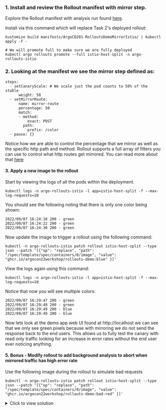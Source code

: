 ### 1. Install and review the Rollout manifest with mirror step.

Explore the Rollout manifest with analysis run found [here](../../manifests/ArgoCD201-RolloutsDemoMirrorIstio).

Install via this command which will replace Task 2's deployed rollout:
```
kustomize build manifests/ArgoCD201-RolloutsDemoMirrorIstio/ | kubectl apply -f -

# We will promote full to make sure we are fully deployed
kubectl argo rollouts promote --full istio-host-split -n argo-rollouts-istio
```

### 2. Looking at the manifest we see the mirror step defined as:
```
steps:
  - setCanaryScale: # We scale just the pod counts to 50% of the stable
      weight: 50
  - setMirrorRoute:
      name: mirror-route
      percentage: 50
      match:
      - method:
          exact: POST
        path:
          prefix: /color
  - pause: {}
```

Notice how we are able to control the percentage that we mirror as well as the specific http path and method.
Rollout supports a full array of filters you can use to control what http routes get mirrored. You can read more
about that [here](https://argoproj.github.io/argo-rollouts/features/traffic-management/#traffic-routing-mirroring-traffic-to-canary)


#### 3. Apply a new image to the rollout
Start by viewing the logs of all the pods within the deployment.
```
kubectl logs -n argo-rollouts-istio -l app=istio-host-split -f --max-log-requests=10
```

You should see the following noting that there is only one color being shown:
```
2022/09/07 16:24:18 200 - green
2022/09/07 16:24:22 200 - green
2022/09/07 16:24:30 200 - green
```

Now update the image to trigger a rollout using the following command:
```
kubectl -n argo-rollouts-istio patch rollout istio-host-split --type json --patch '[{"op": "replace", "path": "/spec/template/spec/containers/0/image", "value": "ghcr.io/argocon22workshop/rollouts-demo:blue" }]'
```

View the logs again using this command:
```
kubectl logs -n argo-rollouts-istio -l app=istio-host-split -f --max-log-requests=10
```
Notice that now you will see multiple colors:
```
2022/09/07 16:29:47 200 - green
2022/09/07 16:29:49 200 - green
2022/09/07 16:29:49 200 - blue
2022/09/07 16:29:49 200 - blue
```

Now lets look at the demo app web UI found at http://localhost we can see that we only see green pixels because with mirroring
we do not send the response back to the end users. This allows us to fully test the canary with read only traffic looking for an
increase in error rates without the end user ever noticing anything.

#### 5. Bonus - Modify rollout to add background analysis to abort when mirrored traffic has high error rate

Use the following image during the rollout to simulate bad requests
```
kubectl -n argo-rollouts-istio patch rollout istio-host-split --type json --patch '[{"op": "replace", "path": "/spec/template/spec/containers/0/image", "value": "ghcr.io/argocon22workshop/rollouts-demo:bad-red" }]'
```

<details>
<summary>Click to view solution</summary>
    1. Modify the rollout to use the background analysis from task 

    # Background analysis snippet from task 2:
    ...
      analysis:
        templates:
          - templateName: success-rate
        startingStep: 1
        args:
          - name: service-name
            value: istio-host-split-canary
    ...
</details>